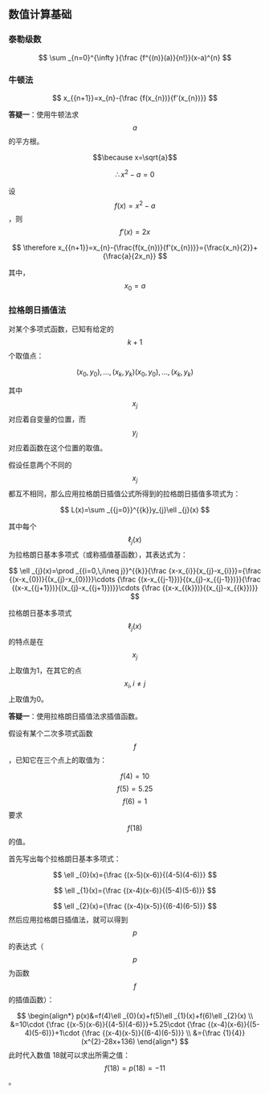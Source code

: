 ## 数值计算基础

### 泰勒级数

$$
\sum _{n=0}^{\infty }{\frac {f^{(n)}(a)}{n!}}(x-a)^{n}
$$

### 牛顿法

$$
x_{{n+1}}=x_{n}-{\frac {f(x_{n})}{f'(x_{n})}}
$$

**答疑一**：使用牛顿法求$$a$$的平方根。

$$\because x=\sqrt{a}$$

$$\therefore x^2-a=0$$

设$$f(x)=x^2-a$$，则$$f'(x)=2x$$

$$
\therefore x_{{n+1}}=x_{n}-{\frac{f(x_{n})}{f'(x_{n})}}={\frac{x_n}{2}}+{\frac{a}{2x_n}}
$$

其中，$$x_0=a$$

### 拉格朗日插值法

对某个多项式函数，已知有给定的$$k+1$$个取值点：

$$
{\displaystyle (x_{0},y_{0}),\ldots ,(x_{k},y_{k})} (x_{0},y_{0}),\ldots ,(x_{k},y_{k})
$$

其中$$x_{j}$$对应着自变量的位置，而$$y_{j}$$对应着函数在这个位置的取值。

假设任意两个不同的$$x_j$$都互不相同，那么应用拉格朗日插值公式所得到的拉格朗日插值多项式为：

$$
L(x)=\sum _{{j=0}}^{{k}}y_{j}\ell _{j}(x)
$$

其中每个$$\ell _{j}(x)$$为拉格朗日基本多项式（或称插值基函数），其表达式为：

$$
\ell _{j}(x)=\prod _{{i=0,\,i\neq j}}^{{k}}{\frac  {x-x_{i}}{x_{j}-x_{i}}}={\frac  {(x-x_{0})}{(x_{j}-x_{0})}}\cdots {\frac  {(x-x_{{j-1}})}{(x_{j}-x_{{j-1}})}}{\frac  {(x-x_{{j+1}})}{(x_{j}-x_{{j+1}})}}\cdots {\frac  {(x-x_{{k}})}{(x_{j}-x_{{k}})}}
$$

拉格朗日基本多项式$$\ell _{j}(x)$$的特点是在$$x_{j}$$上取值为1，在其它的点 $$x_{i},\,i \neq j$$上取值为0。

**答疑一**：使用拉格朗日插值法求插值函数。

假设有某个二次多项式函数$$f$$，已知它在三个点上的取值为：

$$f(4)=10$$
$$f(5)=5.25$$
$$f(6)=1$$
要求$$f(18)$$的值。

首先写出每个拉格朗日基本多项式：

$$
\ell _{0}(x)={\frac  {(x-5)(x-6)}{(4-5)(4-6)}}
$$

$$
\ell _{1}(x)={\frac  {(x-4)(x-6)}{(5-4)(5-6)}}
$$

$$
\ell _{2}(x)={\frac  {(x-4)(x-5)}{(6-4)(6-5)}}
$$
然后应用拉格朗日插值法，就可以得到$$p$$的表达式（$$p$$为函数$$f$$的插值函数）：

$$
\begin{align*}
p(x)&=f(4)\ell _{0}(x)+f(5)\ell _{1}(x)+f(6)\ell _{2}(x) \\
&=10\cdot {\frac  {(x-5)(x-6)}{(4-5)(4-6)}}+5.25\cdot {\frac  {(x-4)(x-6)}{(5-4)(5-6)}}+1\cdot {\frac  {(x-4)(x-5)}{(6-4)(6-5)}} \\
&={\frac  {1}{4}}(x^{2}-28x+136)
\end{align*}
$$
此时代入数值 18就可以求出所需之值： $$f(18)=p(18)=-11$$。
